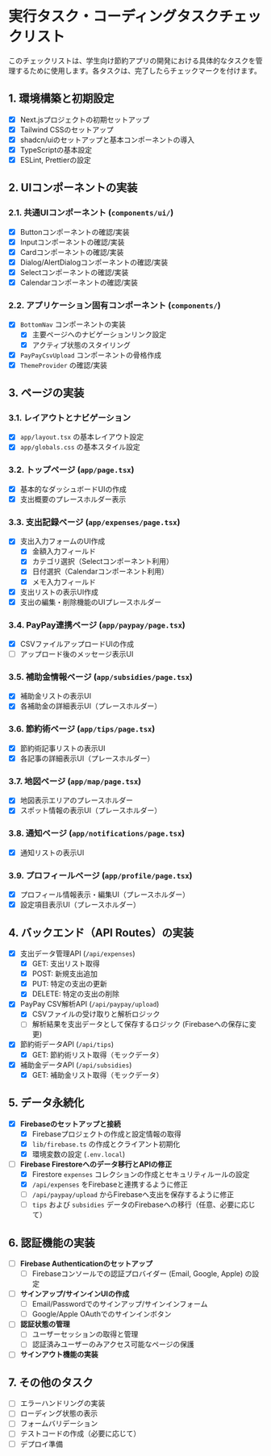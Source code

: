 # 実行タスク・コーディングタスクチェックリスト

このチェックリストは、学生向け節約アプリの開発における具体的なタスクを管理するために使用します。各タスクは、完了したらチェックマークを付けます。

## 1. 環境構築と初期設定

-   [x] Next.jsプロジェクトの初期セットアップ
-   [x] Tailwind CSSのセットアップ
-   [x] shadcn/uiのセットアップと基本コンポーネントの導入
-   [x] TypeScriptの基本設定
-   [x] ESLint, Prettierの設定

## 2. UIコンポーネントの実装

### 2.1. 共通UIコンポーネント (`components/ui/`)

-   [x] Buttonコンポーネントの確認/実装
-   [x] Inputコンポーネントの確認/実装
-   [x] Cardコンポーネントの確認/実装
-   [x] Dialog/AlertDialogコンポーネントの確認/実装
-   [x] Selectコンポーネントの確認/実装
-   [x] Calendarコンポーネントの確認/実装

### 2.2. アプリケーション固有コンポーネント (`components/`)

-   [x] `BottomNav` コンポーネントの実装
    -   [x] 主要ページへのナビゲーションリンク設定
    -   [x] アクティブ状態のスタイリング
-   [x] `PayPayCsvUpload` コンポーネントの骨格作成
-   [x] `ThemeProvider` の確認/実装

## 3. ページの実装

### 3.1. レイアウトとナビゲーション

-   [x] `app/layout.tsx` の基本レイアウト設定
-   [x] `app/globals.css` の基本スタイル設定

### 3.2. トップページ (`app/page.tsx`)

-   [x] 基本的なダッシュボードUIの作成
-   [x] 支出概要のプレースホルダー表示

### 3.3. 支出記録ページ (`app/expenses/page.tsx`)

-   [x] 支出入力フォームのUI作成
    -   [x] 金額入力フィールド
    -   [x] カテゴリ選択（Selectコンポーネント利用）
    -   [x] 日付選択（Calendarコンポーネント利用）
    -   [x] メモ入力フィールド
-   [x] 支出リストの表示UI作成
-   [x] 支出の編集・削除機能のUIプレースホルダー

### 3.4. PayPay連携ページ (`app/paypay/page.tsx`)

-   [x] CSVファイルアップロードUIの作成
-   [ ] アップロード後のメッセージ表示UI

### 3.5. 補助金情報ページ (`app/subsidies/page.tsx`)

-   [x] 補助金リストの表示UI
-   [x] 各補助金の詳細表示UI（プレースホルダー）

### 3.6. 節約術ページ (`app/tips/page.tsx`)

-   [x] 節約術記事リストの表示UI
-   [x] 各記事の詳細表示UI（プレースホルダー）

### 3.7. 地図ページ (`app/map/page.tsx`)

-   [x] 地図表示エリアのプレースホルダー
-   [x] スポット情報の表示UI（プレースホルダー）

### 3.8. 通知ページ (`app/notifications/page.tsx`)

-   [x] 通知リストの表示UI

### 3.9. プロフィールページ (`app/profile/page.tsx`)

-   [x] プロフィール情報表示・編集UI（プレースホルダー）
-   [x] 設定項目表示UI（プレースホルダー）

## 4. バックエンド（API Routes）の実装

-   [x] 支出データ管理API (`/api/expenses`)
    -   [x] GET: 支出リスト取得
    -   [x] POST: 新規支出追加
    -   [x] PUT: 特定の支出の更新
    -   [x] DELETE: 特定の支出の削除
-   [x] PayPay CSV解析API (`/api/paypay/upload`)
    -   [x] CSVファイルの受け取りと解析ロジック
    -   [ ] 解析結果を支出データとして保存するロジック (Firebaseへの保存に変更)
-   [x] 節約術データAPI (`/api/tips`)
    -   [x] GET: 節約術リスト取得（モックデータ）
-   [x] 補助金データAPI (`/api/subsidies`)
    -   [x] GET: 補助金リスト取得（モックデータ）

## 5. データ永続化

-   [x] **Firebaseのセットアップと接続**
    -   [x] Firebaseプロジェクトの作成と設定情報の取得
    -   [x] `lib/firebase.ts` の作成とクライアント初期化
    -   [x] 環境変数の設定 (`.env.local`)
-   [ ] **Firebase Firestoreへのデータ移行とAPIの修正**
    -   [x] Firestore `expenses` コレクションの作成とセキュリティルールの設定
    -   [x] `/api/expenses` をFirebaseと連携するように修正
    -   [ ] `/api/paypay/upload` からFirebaseへ支出を保存するように修正
    -   [ ] `tips` および `subsidies` データのFirebaseへの移行（任意、必要に応じて）

## 6. 認証機能の実装

-   [ ] **Firebase Authenticationのセットアップ**
    -   [ ] Firebaseコンソールでの認証プロバイダー (Email, Google, Apple) の設定
-   [ ] **サインアップ/サインインUIの作成**
    -   [ ] Email/Passwordでのサインアップ/サインインフォーム
    -   [ ] Google/Apple OAuthでのサインインボタン
-   [ ] **認証状態の管理**
    -   [ ] ユーザーセッションの取得と管理
    -   [ ] 認証済みユーザーのみアクセス可能なページの保護
-   [ ] **サインアウト機能の実装**

## 7. その他のタスク

-   [ ] エラーハンドリングの実装
-   [ ] ローディング状態の表示
-   [ ] フォームバリデーション
-   [ ] テストコードの作成（必要に応じて）
-   [ ] デプロイ準備